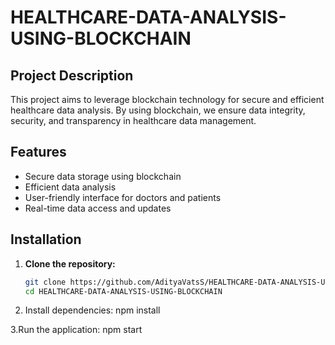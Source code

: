 # HEALTHCARE-DATA-ANALYSIS-USING-BLOCKCHAIN

## Project Description
This project aims to leverage blockchain technology for secure and efficient healthcare data analysis. By using blockchain, we ensure data integrity, security, and transparency in healthcare data management.

## Features
- Secure data storage using blockchain
- Efficient data analysis
- User-friendly interface for doctors and patients
- Real-time data access and updates

## Installation

1. **Clone the repository:**
   ```sh
   git clone https://github.com/AdityaVatsS/HEALTHCARE-DATA-ANALYSIS-USING-BLOCKCHAIN.git
   cd HEALTHCARE-DATA-ANALYSIS-USING-BLOCKCHAIN
 2. Install dependencies:
npm install

3.Run the application:
npm start


